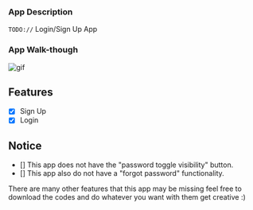 ### App Description
`TODO://` Login/Sign Up App

### App Walk-though
![gif](https://user-images.githubusercontent.com/72886722/131741922-61188d9d-334e-4be6-a6a5-35702756426e.gif)

## Features
- [x] Sign Up
- [x] Login

## Notice
- [] This app does not have the "password toggle visibility" button.
- [] This app also do not have a "forgot password" functionality.

There are many other features that this app may be missing feel free to download the codes and do whatever you want with them get creative :) 
